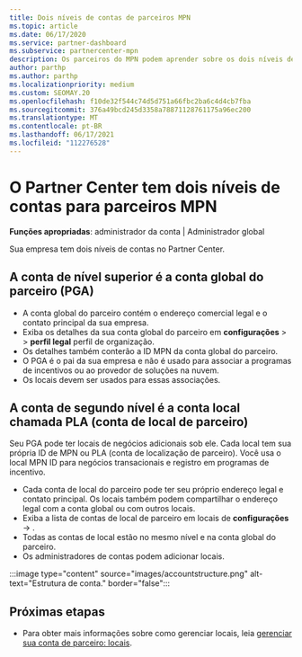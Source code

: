 ```yaml
---
title: Dois níveis de contas de parceiros MPN
ms.topic: article
ms.date: 06/17/2020
ms.service: partner-dashboard
ms.subservice: partnercenter-mpn
description: Os parceiros do MPN podem aprender sobre os dois níveis de contas no Partner Center, a conta global do parceiro (PGA) e a conta de localização do parceiro (PLA).
author: parthp
ms.author: parthp
ms.localizationpriority: medium
ms.custom: SEOMAY.20
ms.openlocfilehash: f10de32f544c74d5d751a66fbc2ba6c4d4cb7fba
ms.sourcegitcommit: 376a49bcd245d3358a78871128761175a96ec200
ms.translationtype: MT
ms.contentlocale: pt-BR
ms.lasthandoff: 06/17/2021
ms.locfileid: "112276528"
---
```

# <a name="partner-center-has-two-levels-of-accounts-for-mpn-partners"></a>O Partner Center tem dois níveis de contas para parceiros MPN

**Funções apropriadas**: administrador da conta | Administrador global

Sua empresa tem dois níveis de contas no Partner Center.

## <a name="the-top-level-account-is-the-partner-global-account-pga"></a>A conta de nível superior é a conta global do parceiro (PGA)

- A conta global do parceiro contém o endereço comercial legal e o contato principal da sua empresa. 
- Exiba os detalhes da sua conta global do parceiro em **configurações**  >    >  **perfil legal** perfil de organização.
- Os detalhes também conterão a ID MPN da conta global do parceiro. 
- O PGA é o pai da sua empresa e não é usado para associar a programas de incentivos ou ao provedor de soluções na nuvem. 
- Os locais devem ser usados para essas associações.

## <a name="the-second-level-account-is-the-location-account-called-partner-location-account-pla"></a>A conta de segundo nível é a conta local chamada PLA (conta de local de parceiro)

Seu PGA pode ter locais de negócios adicionais sob ele. Cada local tem sua própria ID de MPN ou PLA (conta de localização de parceiro). Você usa o local MPN ID para negócios transacionais e registro em programas de incentivo.

- Cada conta de local do parceiro pode ter seu próprio endereço legal e contato principal. Os locais também podem compartilhar o endereço legal com a conta global ou com outros locais.
- Exiba a lista de contas de local de parceiro em locais de **configurações**  ->  .
- Todas as contas de local estão no mesmo nível e na conta global do parceiro.
- Os administradores de contas podem adicionar locais.

:::image type="content" source="images/accountstructure.png" alt-text="Estrutura de conta." border="false":::

## <a name="next-steps"></a>Próximas etapas

- Para obter mais informações sobre como gerenciar locais, leia [gerenciar sua conta de parceiro: locais](manage-locations.md).
